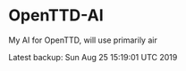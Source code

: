 # OpenTTD-AI
My AI for OpenTTD, will use primarily air

Latest backup: Sun Aug 25 15:19:01 UTC 2019
